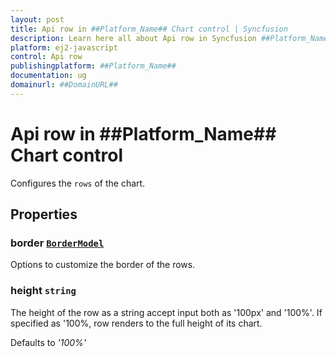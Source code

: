 ```yaml
---
layout: post
title: Api row in ##Platform_Name## Chart control | Syncfusion
description: Learn here all about Api row in Syncfusion ##Platform_Name## Chart control of Syncfusion Essential JS 2 and more.
platform: ej2-javascript
control: Api row 
publishingplatform: ##Platform_Name##
documentation: ug
domainurl: ##DomainURL##
---
```


# Api row in ##Platform_Name## Chart control

Configures the `rows` of the chart.

## Properties

### border [`BorderModel`](./api-borderModel.html)

Options to customize the border of the rows.

### height `string`

The height of the row as a string accept input both as '100px' and '100%'.
If specified as '100%, row renders to the full height of its chart.

Defaults to *'100%'*
